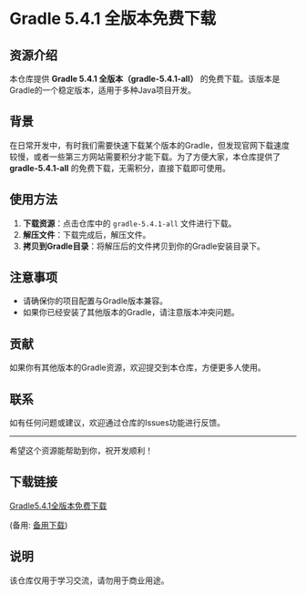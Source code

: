 # Gradle 5.4.1 全版本免费下载

## 资源介绍

本仓库提供 **Gradle 5.4.1 全版本（gradle-5.4.1-all）** 的免费下载。该版本是Gradle的一个稳定版本，适用于多种Java项目开发。

## 背景

在日常开发中，有时我们需要快速下载某个版本的Gradle，但发现官网下载速度较慢，或者一些第三方网站需要积分才能下载。为了方便大家，本仓库提供了 **gradle-5.4.1-all** 的免费下载，无需积分，直接下载即可使用。

## 使用方法

1. **下载资源**：点击仓库中的 `gradle-5.4.1-all` 文件进行下载。
2. **解压文件**：下载完成后，解压文件。
3. **拷贝到Gradle目录**：将解压后的文件拷贝到你的Gradle安装目录下。

## 注意事项

- 请确保你的项目配置与Gradle版本兼容。
- 如果你已经安装了其他版本的Gradle，请注意版本冲突问题。

## 贡献

如果你有其他版本的Gradle资源，欢迎提交到本仓库，方便更多人使用。

## 联系

如有任何问题或建议，欢迎通过仓库的Issues功能进行反馈。

---

希望这个资源能帮助到你，祝开发顺利！

## 下载链接
[Gradle5.4.1全版本免费下载](https://pan.quark.cn/s/9779585aea99) 

(备用: [备用下载](https://pan.baidu.com/s/1NHA6kQf-YtChWqhsdjqZZg?pwd=1234))

## 说明

该仓库仅用于学习交流，请勿用于商业用途。
